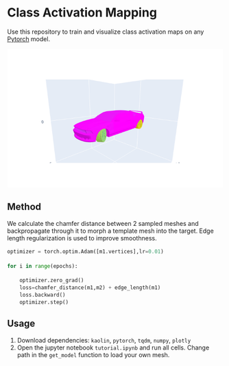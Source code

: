# Class Activation Mapping
Use this repository to train and visualize class activation maps on any [Pytorch](pytorch.org) model.

![sample car obj](https://github.com/vaibhavnayel/meshmorpher/blob/master/image.png)

## Method

We calculate the chamfer distance between 2 sampled meshes and backpropagate through it to morph a template mesh into the target. Edge length regularization is used to improve smoothness.

```python
optimizer = torch.optim.Adam([m1.vertices],lr=0.01)

for i in range(epochs):

    optimizer.zero_grad()
    loss=chamfer_distance(m1,m2) + edge_length(m1)
    loss.backward()
    optimizer.step()

```
## Usage
1. Download dependencies: `kaolin`, `pytorch`, `tqdm`, `numpy`, `plotly`
2. Open the jupyter notebook  `tutorial.ipynb` and run all cells. Change path in the `get_model` function to load your own mesh.
